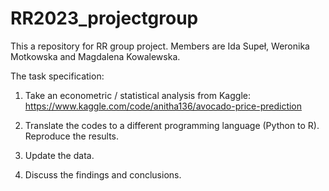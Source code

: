 # RR2023_projectgroup
This a repository for RR group project. Members are Ida Supeł, Weronika Motkowska and Magdalena Kowalewska.

The task specification:

1. Take an econometric / statistical analysis from Kaggle: https://www.kaggle.com/code/anitha136/avocado-price-prediction
 
2. Translate the codes to a different programming language (Python to R). Reproduce the results.

3. Update the data.

4. Discuss the findings and conclusions.
